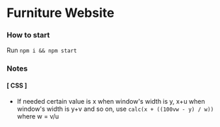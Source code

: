 # Furniture Website

### How to start
Run ```npm i && npm start```

### Notes

#### [ CSS ]

* If needed certain value is x when window's width is y, x+u when window's width is y+v and so on, use ```calc(x + ((100vw - y) / w))``` where w = v/u